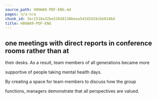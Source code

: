 ```yaml
---
source_path: H06WA9-PDF-ENG.md
pages: n/a-n/a
chunk_id: 3ec1518a32be520481386eea543d2419cbb0186d
title: H06WA9-PDF-ENG
---
```

## one meetings with direct reports in conference rooms rather than at

their desks. As a result, team members of all generations became more

supportive of people taking mental health days.

By creating a space for team members to discuss how the group

functions, managers demonstrate that all perspectives are valued.
